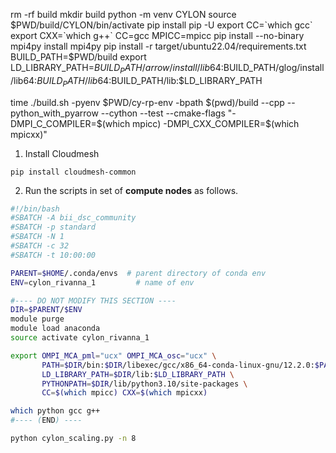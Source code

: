 rm -rf build
mkdir build
python -m venv CYLON
source $PWD/build/CYLON/bin/activate
pip install pip -U
export CC=`which gcc`
export CXX=`which g++`
CC=gcc MPICC=mpicc pip install --no-binary mpi4py install mpi4py
pip install -r target/ubuntu22.04/requirements.txt
BUILD_PATH=$PWD/build
export LD_LIBRARY_PATH=$BUILD_PATH/arrow/install/lib64:$BUILD_PATH/glog/install/lib64:$BUILD_PATH/lib64:$BUILD_PATH/lib:$LD_LIBRARY_PATH

time ./build.sh -pyenv $PWD/cy-rp-env -bpath $(pwd)/build --cpp --python_with_pyarrow --cython --test --cmake-flags "-DMPI_C_COMPILER=$(which mpicc) -DMPI_CXX_COMPILER=$(which mpicxx)"



1. Install Cloudmesh

```
pip install cloudmesh-common
```

2. Run the scripts in set of **compute nodes** as follows.

```bash
#!/bin/bash
#SBATCH -A bii_dsc_community
#SBATCH -p standard
#SBATCH -N 1
#SBATCH -c 32
#SBATCH -t 10:00:00

PARENT=$HOME/.conda/envs  # parent directory of conda env
ENV=cylon_rivanna_1         # name of env

#---- DO NOT MODIFY THIS SECTION ----
DIR=$PARENT/$ENV
module purge
module load anaconda
source activate cylon_rivanna_1

export OMPI_MCA_pml="ucx" OMPI_MCA_osc="ucx" \
       PATH=$DIR/bin:$DIR/libexec/gcc/x86_64-conda-linux-gnu/12.2.0:$PATH \
       LD_LIBRARY_PATH=$DIR/lib:$LD_LIBRARY_PATH \
       PYTHONPATH=$DIR/lib/python3.10/site-packages \
       CC=$(which mpicc) CXX=$(which mpicxx)

which python gcc g++
#---- (END) ----

python cylon_scaling.py -n 8
```